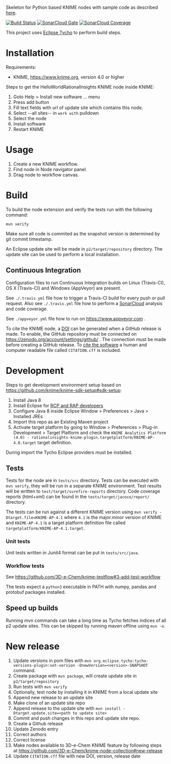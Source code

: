 Skeleton for Python based KNIME nodes with sample code as described [here](https://tech.knime.org/developer-guide).

[![Build Status](https://travis-ci.org/rational-insights/https://github.com/aldanchenko/knime-rational-insights-plugin.git.svg?branch=master)](https://travis-ci.org/rational-insights/https://github.com/aldanchenko/knime-rational-insights-plugin.git)
[![SonarCloud Gate](https://sonarcloud.io/api/badges/gate?key=us.rationalinsights:rationalinsights-knime-plugin)](https://sonarcloud.io/dashboard?id=us.rationalinsights:rationalinsights-knime-plugin)
[![SonarCloud Coverage](https://sonarcloud.io/api/badges/measure?key=us.rationalinsights:rationalinsights-knime-plugin&metric=coverage)](https://sonarcloud.io/component_measures/domain/Coverage?id=us.rationalinsights:rationalinsights-knime-plugin)

This project uses [Eclipse Tycho](https://www.eclipse.org/tycho/) to perform build steps.

# Installation

Requirements:

* KNIME, https://www.knime.org, version 4.0 or higher

Steps to get the HelloWorldRationalInsights KNIME node inside KNIME:

1. Goto Help > Install new software ... menu
2. Press add button
3. Fill text fields with url of update site which contains this node.
4. Select --all sites-- in `work with` pulldown
5. Select the node
6. Install software
7. Restart KNIME

# Usage

1. Create a new KNIME workflow.
2. Find node in Node navigator panel.
3. Drag node to workflow canvas.

# Build

To build the node extension and verify the tests run with the following command:
```
mvn verify
```

Make sure all code is commited as the snapshot version is determined by git commit timestamp.

An Eclipse update site will be made in `p2/target/repository` directory.
The update site can be used to perform a local installation.

## Continuous Integration

Configuration files to run Continuous Integration builds on Linux (Travis-CI), OS X (Travis-CI) and Windows (AppVeyor) are present.

See `./.travis.yml` file how to trigger a Travis-CI build for every push or pull request.
Also see `./.travis.yml` file how to perform a [SonarCloud](https://sonarcloud.io/) analysis and code coverage.

See `./appveyor.yml` file how to run on https://www.appveyor.com .

To cite the KNIME node, a [DOI](https://en.wikipedia.org/wiki/Digital_object_identifier) can be generated when a GitHub release is made. To enable, the GitHub repository must be connected on https://zenodo.org/account/settings/github/ . The connection must be made before creating a GitHub release.
To [cite the software](https://research-software.org/citation/developers/) a human and computer readable file called `CITATION.cff` is included.

# Development

Steps to get development environment setup based on https://github.com/knime/knime-sdk-setup#sdk-setup:

1. Install Java 8
2. Install Eclipse for [RCP and RAP developers](https://www.eclipse.org/downloads/packages/release/2018-12/r/eclipse-ide-rcp-and-rap-developers)
3. Configure Java 8 inside Eclipse Window > Preferences > Java > Installed JREs
4. Import this repo as an Existing Maven project
5. Activate target platform by going to Window > Preferences > Plug-in Development > Target Platform and check the `KNIME Analytics Platform (4.0) - rationalinsights-knime-plugin.targetplatform/KNIME-AP-4.0.target` target definition.

During import the Tycho Eclipse providers must be installed.

## Tests

Tests for the node are in `tests/src` directory.
Tests can be executed with `mvn verify`, they will be run in a separate KNIME environment.
Test results will be written to `test/target/surefire-reports` directory.
Code coverage reports (html+xml) can be found in the `tests/target/jacoco/report/` directory.

The tests can be run against a different KNIME version using `mvn verify -Dtarget.file=KNIME-AP-4.1` where `4.1` is the major.minor version of KNIME and `KNIME-AP-4.1` is a target platform definition file called `targetplatform/KNIME-AP-4.1.target`.

### Unit tests

Unit tests written in Junit4 format can be put in `tests/src/java`.

### Workflow tests

See https://github.com/3D-e-Chem/knime-testflow#3-add-test-workflow

The tests expect a `python3` executable in PATH with numpy, pandas and protobuf packages installed.

## Speed up builds

Running mvn commands can take a long time as Tycho fetches indices of all p2 update sites.
This can be skipped by running maven offline using `mvn -o`.

# New release

1. Update versions in pom files with `mvn org.eclipse.tycho:tycho-versions-plugin:set-version -DnewVersion=<version>-SNAPSHOT` command.
2. Create package with `mvn package`, will create update site in `p2/target/repository`
3. Run tests with `mvn verify`
4. Optionally, test node by installing it in KNIME from a local update site
5. Append new release to an update site
  1. Make clone of an update site repo
  2. Append release to the update site with `mvn install -Dtarget.update.site=<path to update site>`
6. Commit and push changes in this repo and update site repo.
7. Create a Github release
8. Update Zenodo entry
  1. Correct authors
  2. Correct license
9. Make nodes available to 3D-e-Chem KNIME feature by following steps at https://github.com/3D-e-Chem/knime-node-collection#new-release
10. Update `CITATION.cff` file with new DOI, version, release date
